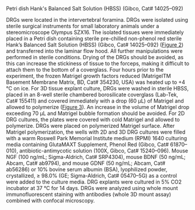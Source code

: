 Petri dish
Hank's Balanced Salt Solution (HBSS) (Gibco, Cat# 14025–092)


DRGs were located in the intervertebral foramina. DRGs were isolated using sterile surgical instruments for small laboratory animals under a stereomicroscope Olympus SZX16. The isolated tissues were immediately placed in a Petri dish containing sterile pre-chilled non-phenol red sterile Hank’s Balanced Salt Solution (HBSS) (Gibco, Cat# 14025–092) ([Figure 2](https://www.mdpi.com/2227-9059/8/3/49/htm#fig_body_display_biomedicines-08-00049-f002)) and transferred into the laminar flow hood. All further manipulations were performed in sterile conditions. Drying of the DRGs should be avoided, as this can increase the stickiness of tissue to the forceps, making it difficult to attach them to the bottom of a coverglass. Four hours prior to the experiment, the frozen Matrigel growth factors reduced (MatrigelTM Basement Membrane Matrix, BD, Cat# 354230, USA) was heated up to +4 °C on ice. For 3D tissue explant culture, DRGs were washed in sterile HBSS, placed in an 8-well sterile chambered borosilicate coverglass (Lab-Tek, Cat# 155411) and covered immediately with a drop (60 µL) of Matrigel and allowed to polymerize ([Figure 3](https://www.mdpi.com/2227-9059/8/3/49/htm#fig_body_display_biomedicines-08-00049-f003)). An increase in the volume of Matrigel drop exceeding 70 µL and Matrigel bubble formation should be avoided. For 2D DRG cultures, the plates were covered with cold Matrigel and allowed to polymerize. DRGs were placed on polymerized Matrigel surface. After Matrigel polymerization, the wells with 2D and 3D DRG cultures were filled with a warm Roswell Park Memorial Institute medium (RPMI) 1640 culturing media containing GlutaMAXT Supplement, Phenol Red (Gibco, Cat# 61870–010), antibiotic-antimycotic solution (100X, Gibco, Cat# 15240–096). Mouse NGF (100 ng/mL; Sigma-Aldrich, Cat# SRP4304), mouse BDNF (50 ng/mL; Abcam, Cat# ab9794), and mouse GDNF (50 ng/mL; Abcam, Cat# ab56286) or 10% bovine serum albumin (BSA), lyophilized powder, crystallized, ≥ 98.0% (GE; Sigma-Aldrich, Cat# 05470–5G) as a control were added to the culture media. DRG explants were cultured in 5% CO2 incubator at 37 °C for 14 days. DRGs were analyzed using whole mount immunofluorescent staining with antibodies (whole 3D mount assay) combined with confocal microscopy.